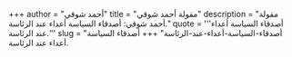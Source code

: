 +++
author = "أحمد شوقي"
title = "مقولة أحمد شوقي"
description = "مقولة أحمد شوقي: أصدقاء السياسة أعداء عند الرئاسة."
quote = '''أصدقاء السياسة أعداء عند الرئاسة.'''
slug = "أصدقاء-السياسة-أعداء-عند-الرئاسة"
+++
أصدقاء السياسة أعداء عند الرئاسة.
